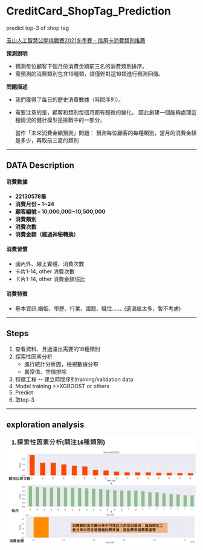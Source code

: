 # CreditCard_ShopTag_Prediction
predict top-3 of shop tag

[玉山人工智慧公開挑戰賽2021冬季賽 - 信用卡消費類別推薦](https://tbrain.trendmicro.com.tw/Competitions/Details/18)


**預測說明**
- 預測每位顧客下個月份消費金額前三名的消費類別排序。
- 需預測的消費類別包含16種類，請僅針對這16類進行預測回傳。

**問題描述**
- 我們獲得了每日的歷史消費數據（時間序列）。
- 需要注意的是，顧客和類別每個月都有輕微的變化。 因此創建一個能夠處理這種情況的健壯模型是挑戰中的一部分。

  當作「未來消費金額預測」問題：
  預測每位顧客的每種類別，當月的消費金額是多少，再取前三高的類別

---

## DATA Description
#### 消費數據
- **22130578筆**
- **消費月份 – 1~24**
- **顧客編號 – 10,000,000~10,500,000**
- **消費類別**
- **消費次數**
- **消費金額（經過神秘轉換）**
#### 消費習慣
- 國內外、線上實體、消費次數
- 卡片1-14, other 消費次數
- 卡片1-14, other 消費金額佔比
#### 消費特徵
- 基本資訊:婚姻、學歷、行業、國籍、職位……. (遺漏值太多，暫不考慮)

---

## Steps
1. 查看資料、且過濾出需要的16種類別
2. 探索性因素分析
    - 進行統計分析圖，檢視數據分布
    - 異常值、空值排除
3. 特徵工程 -- 建立時間序列training/validation data
4. Model training >>XGBOOST or others
5. Predict
6. 取top-3

---

## exploration analysis
![](https://github.com/gumna99/CreditCard_ShopTag_Prediction/blob/master/exploration_analysis.png)
